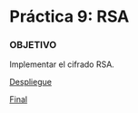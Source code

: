 # Práctica 9: RSA

### OBJETIVO
 Implementar el cifrado RSA.

[Despliegue](https://alu0100819847.github.io/RSA/)




[Final](https://github.com/alu0100819847/Elgamal)
